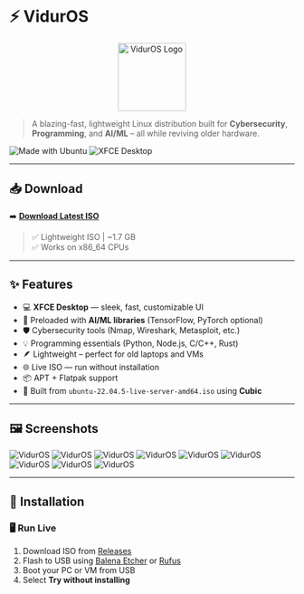 # ⚡ VidurOS

<p align="center">
  <img src="assets/logo.jpeg" alt="VidurOS Logo" width="120"/>
</p>

> A blazing-fast, lightweight Linux distribution built for **Cybersecurity**, **Programming**, and **AI/ML** – all while reviving older hardware.

![Made with Ubuntu](https://img.shields.io/badge/base-ubuntu%2022.04-blue)
![XFCE Desktop](https://img.shields.io/badge/Desktop-XFCE-lightgrey)

---

## 📥 Download

➡️ **[Download Latest ISO](https://github.com/yourusername/viduros/releases/latest)**  

> ✅ Lightweight ISO | ~1.7 GB  
> ✅ Works on x86_64 CPUs

---

## ✨ Features

- 💻 **XFCE Desktop** — sleek, fast, customizable UI
- 🧠 Preloaded with **AI/ML libraries** (TensorFlow, PyTorch optional)
- 🛡️ Cybersecurity tools (Nmap, Wireshark, Metasploit, etc.)
- 💡 Programming essentials (Python, Node.js, C/C++, Rust)
- 🪶 Lightweight – perfect for old laptops and VMs
- 🌐 Live ISO — run without installation
- 📦 APT + Flatpak support
- 🔧 Built from `ubuntu-22.04.5-live-server-amd64.iso` using **Cubic**

---

## 🖼️ Screenshots

 <img src="assets/1.png" alt="VidurOS"/>
  <img src="assets/2.png" alt="VidurOS"/>
   <img src="assets/3.png" alt="VidurOS"/>
    <img src="assets/4.png" alt="VidurOS"/>
     <img src="assets/5.png" alt="VidurOS"/>
      <img src="assets/6.png" alt="VidurOS"/>
       <img src="assets/7.png" alt="VidurOS"/>
        <img src="assets/8.png" alt="VidurOS"/>
 <img src="assets/9.png" alt="VidurOS"/>

---

## 💽 Installation

### 🖥️ Run Live

1. Download ISO from [Releases](https://github.com/yourusername/viduros/releases)
2. Flash to USB using [Balena Etcher](https://etcher.io/) or [Rufus](https://rufus.ie/)
3. Boot your PC or VM from USB
4. Select **Try without installing**


